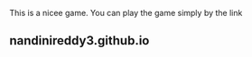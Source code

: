 This is a nicee game. You can play the game simply by the link <br>
<h2> nandinireddy3.github.io </h2> <br>
